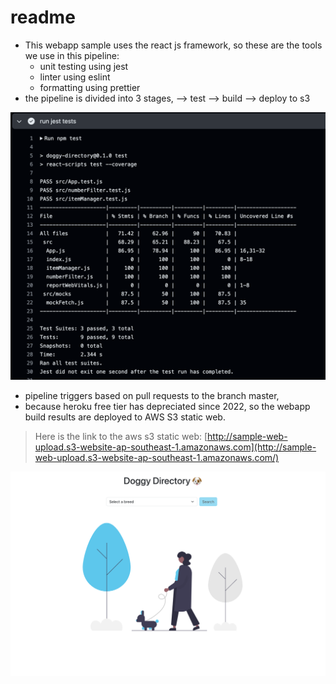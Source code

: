 # readme

- This webapp sample uses the react js framework, so these are the tools we use in this pipeline:
    - unit testing using jest
    - linter using eslint
    - formatting using prettier
- the pipeline is divided into 3 stages,
--> test --> build --> deploy to s3

![Screenshot 2024-08-13 at 21.40.30.png](readme%208869bd5d427e42c192d35dd63dcb37c7/Screenshot_2024-08-13_at_21.40.30.png)

- pipeline triggers based on pull requests to the branch master,
- because heroku free tier has depreciated since 2022, so the webapp build results are deployed to AWS S3 static web.

> Here is the link to the aws s3 static web:
[http://sample-web-upload.s3-website-ap-southeast-1.amazonaws.com](http://sample-web-upload.s3-website-ap-southeast-1.amazonaws.com/)
> 

![Screenshot 2024-08-13 at 21.42.46.png](readme%208869bd5d427e42c192d35dd63dcb37c7/Screenshot_2024-08-13_at_21.42.46.png)